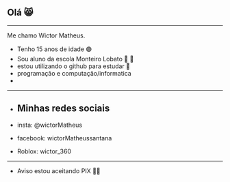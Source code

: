 ## Olá 😸
----------------------------------------------------------------

Me chamo Wictor Matheus.

- Tenho 15 anos de idade 🟣
- Sou aluno da escola Monteiro Lobato 👀 👦
- estou utilizando o github para estudar 🏫
- programação e computação/informatica
- 
- --------------------------------------------------------------

-  ## Minhas redes sociais

- insta: @wictorMatheus 
- facebook: wictorMatheussantana
- Roblox: wictor_360

--------------------------------------------------------------
- Aviso estou aceitando PIX 🤑🤑 
